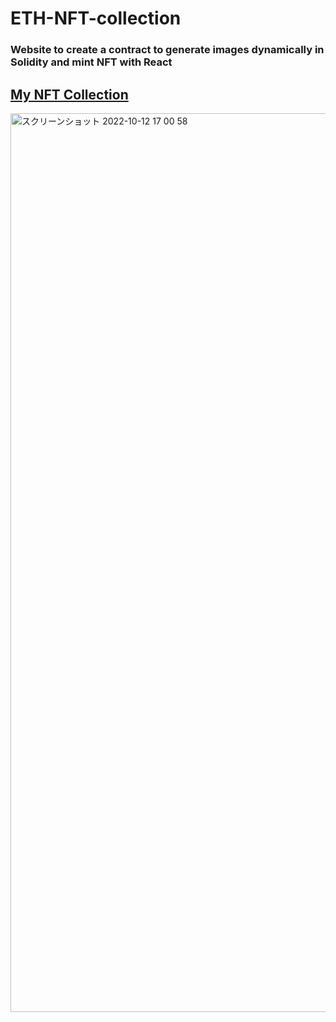# ETH-NFT-collection

### Website to create a contract to generate images dynamically in Solidity and mint NFT with React

## [My NFT Collection](https://nft-collection-starter-project-swart-one.vercel.app/)
<img width="1438" alt="スクリーンショット 2022-10-12 17 00 58" src="https://user-images.githubusercontent.com/87091850/195290741-29181ec7-4ba3-4737-adf7-3a5c62ca9bc5.png">
